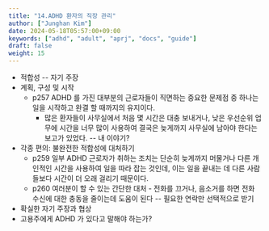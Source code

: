 ```yaml
---
title: "14.ADHD 환자의 직장 관리"
author: ["Junghan Kim"]
date: 2024-05-18T05:57:00+09:00
keywords: ["adhd", "adult", "aprj", "docs", "guide"]
draft: false
weight: 15
---
```


<!--more-->

-   적합성 -- 자기 주장
-   계획, 구성 및 시작
    -   p257 ADHD 를 가진 대부분의 근로자들이 직면하는 중요한 문제점 중 하나는 일을 시작하고 완결 할 때까지의 유지이다.
        -   많은 환자들이 사무실에서 처음 몇 시간은 대충 보내거나, 낮은 우선순위 업무에 시간을 너무 많이 사용하여 결국은 늦게까지 사무실에 남아야 한다는 보고가 있었다. -- 내 이야기?
-   각종 편의: 불완전한 적합성에 대처하기
    -   p259 일부 ADHD 근로자가 취하는 조치는 단순히 늦게까지 머물거나 다른 개인적인 시간을 사용하여 일을 따라 잡는 것인데, 이는 일을 끝내는 데 다른 사람들보다 시간이 더 오래 걸리기 때문이다.
    -   p260 여러분이 할 수 있는 간단한 대처 - 전화를 끄거나, 음소거를 하면 전화 수신에 대한 충동을 줄이는데 도움이 된다 -- 필요한 연락만 선택적으로 받기
-   확실한 자기 주장과 협상
-   고용주에게 ADHD 가 있다고 말해야 하는가?
